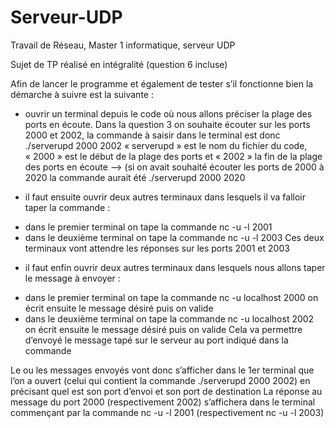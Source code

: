 # Serveur-UDP
Travail de Réseau, Master 1 informatique, serveur UDP

Sujet de TP réalisé en intégralité (question 6 incluse)


Afin de lancer le programme et également de tester s’il fonctionne bien la démarche à suivre est la suivante : 
- ouvrir un terminal depuis le code où nous allons préciser la plage des ports en écoute.
Dans la question 3 on souhaite écouter sur les ports 2000 et 2002, la commande à saisir dans le terminal est donc ./serverupd 2000 2002
« serverupd » est le nom du fichier du code, « 2000 » est le début de la plage des ports et « 2002 » la fin de la plage des ports en écoute 
—> (si on avait souhaité écouter les ports de 2000 à 2020 la commande aurait été ./serverupd 2000 2020

- il faut ensuite ouvrir deux autres terminaux dans lesquels il va falloir taper la commande : 
* dans le premier terminal on tape la commande nc -u -l 2001
* dans le deuxième terminal on tape la commande nc -u -l 2003
Ces deux terminaux vont attendre les réponses sur les ports 2001 et 2003 

- il faut enfin ouvrir deux autres terminaux dans lesquels nous allons taper le message à envoyer : 
* dans le premier terminal on tape la commande nc -u localhost 2000 
on écrit ensuite le message désiré puis on valide
* dans le deuxième terminal on tape la commande nc -u localhost 2002
on écrit ensuite le message désiré puis on valide
Cela va permettre d’envoyé le message tapé sur le serveur au port indiqué dans la commande


Le ou les messages envoyés vont donc s’afficher dans le 1er terminal que l’on a ouvert (celui qui contient la commande ./serverupd 2000 2002) en précisant quel est son port d’envoi et son port de destination 
La réponse au message du port 2000  (respectivement 2002) s’affichera dans le terminal commençant par la commande nc -u -l 2001 (respectivement nc -u -l 2003) 

